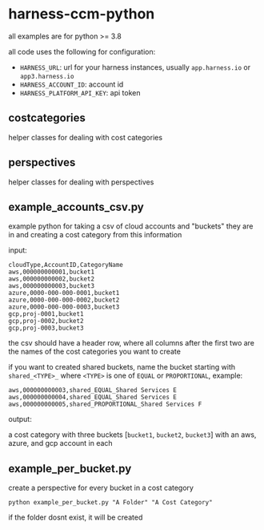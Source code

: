 # harness-ccm-python

all examples are for python >= 3.8

all code uses the following for configuration:

- `HARNESS_URL`: url for your harness instances, usually `app.harness.io` or `app3.harness.io`
- `HARNESS_ACCOUNT_ID`: account id
- `HARNESS_PLATFORM_API_KEY`: api token

## costcategories

helper classes for dealing with cost categories

## perspectives

helper classes for dealing with perspectives

## example_accounts_csv.py

example python for taking a csv of cloud accounts and "buckets" they are in and creating a cost category from this information

input:
```
cloudType,AccountID,CategoryName
aws,000000000001,bucket1
aws,000000000002,bucket2
aws,000000000003,bucket3
azure,0000-000-000-0001,bucket1
azure,0000-000-000-0002,bucket2
azure,0000-000-000-0003,bucket3
gcp,proj-0001,bucket1
gcp,proj-0002,bucket2
gcp,proj-0003,bucket3
```

the csv should have a header row, where all columns after the first two are the names of the cost categories you want to create

if you want to created shared buckets, name the bucket starting with `shared_<TYPE>_` where `<TYPE>` is one of `EQUAL` or `PROPORTIONAL`, example:

```
aws,000000000003,shared_EQUAL_Shared Services E
aws,000000000004,shared_EQUAL_Shared Services E
aws,000000000005,shared_PROPORTIONAL_Shared Services F
```

output:

a cost category with three buckets [`bucket1`, `bucket2`, `bucket3`] with an aws, azure, and gcp account in each 

## example_per_bucket.py

create a perspective for every bucket in a cost category

```
python example_per_bucket.py "A Folder" "A Cost Category"
```

if the folder dosnt exist, it will be created
